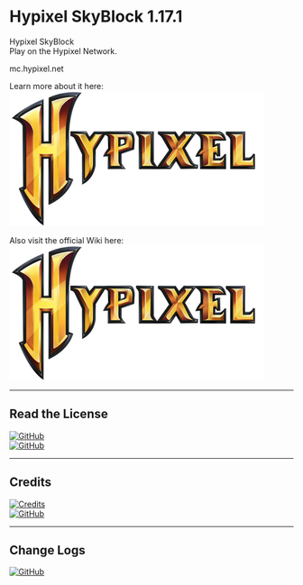 # Hypixel SkyBlock 1.17.1

Hypixel SkyBlock  
Play on the Hypixel Network.

mc.hypixel.net

Learn more about it here:  
[![Hypixel Logo](./src/main/resources/logo.png "Click Me!")](https://hypixel.net/categories/skyblock.194/)

Also visit the official Wiki here:  
[![Hypixel Logo](./src/main/resources/logo.png "Click Me!")](https://wiki.hypixel.net/Main_Page)

* * *

## Read the License

[![GitHub](https://img.shields.io/badge/license-APGL--3-red)](./LICENSE.md)  
[![GitHub](https://img.shields.io/badge/forge%20license-LGPV--2.1-red)](./Forge%20Documents/FORGE_LICENSE.md)

* * *

## Credits

[![Credits](https://img.shields.io/badge/-Credits-green)](./CREDITS.md)  
[![GitHub](https://img.shields.io/badge/-Forge%20Credits-green)](./Forge%20Documents/FORGE_CREDITS.md)

* * *

## Change Logs

[![GitHub](https://img.shields.io/badge/-Changelog-blue)](./Mod%20Documents/CHANGELOG.md)